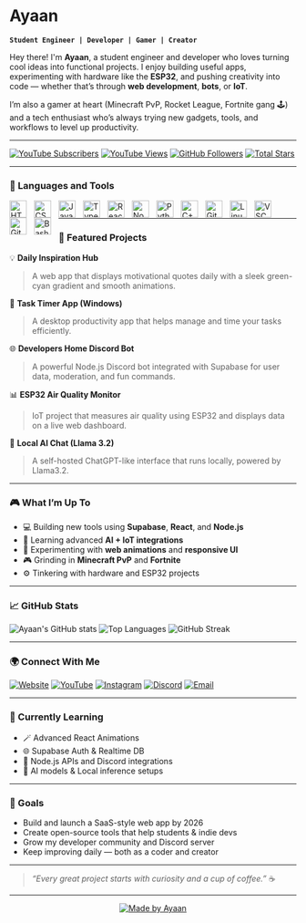 #  Ayaan

**`Student Engineer | Developer | Gamer | Creator`**

Hey there! I'm **Ayaan**, a student engineer and developer who loves turning cool ideas into functional projects. I enjoy building useful apps, experimenting with hardware like the **ESP32**, and pushing creativity into code — whether that’s through **web development**, **bots**, or **IoT**.  

I’m also a gamer at heart (Minecraft PvP, Rocket League, Fortnite gang 🕹️) and a tech enthusiast who’s always trying new gadgets, tools, and workflows to level up productivity.

---

<p align="left">
  <a href="#"><img alt="YouTube Subscribers" title="Subscribe to my YouTube channel" src="https://custom-icon-badges.demolab.com/youtube/channel/subscribers/CHANNEL_ID?color=%23E05D44&label=SUBSCRIBE&logo=video&logoColor=white&style=for-the-badge&labelColor=CE4630"/></a> 
  <a href="#"><img alt="YouTube Views" title="YouTube views" src="https://custom-icon-badges.demolab.com/youtube/channel/views/CHANNEL_ID?color=%23E1AD0E&logo=eye&logoColor=white&style=for-the-badge&labelColor=C79600"/></a> 
  <a href="#"><img alt="GitHub Followers" title="Follow me on GitHub" src="https://custom-icon-badges.demolab.com/github/followers/Ayaan?color=236ad3&labelColor=1155ba&style=for-the-badge&logo=person-add&label=Follow&logoColor=white"/></a>
  <a href="#"><img alt="Total Stars" title="Total stars on GitHub" src="https://custom-icon-badges.demolab.com/github/stars/Ayaan?color=55960c&style=for-the-badge&labelColor=488207&logo=star"/></a>
</p>

---

### 🧰 Languages and Tools

<img align="left" alt="HTML" width="30px" style="padding-right:10px;" src="https://cdn.jsdelivr.net/gh/devicons/devicon/icons/html5/html5-plain.svg"/>
<img align="left" alt="CSS" width="30px" style="padding-right:10px;" src="https://cdn.jsdelivr.net/gh/devicons/devicon/icons/css3/css3-plain.svg"/>
<img align="left" alt="JavaScript" width="30px" style="padding-right:10px;" src="https://cdn.jsdelivr.net/gh/devicons/devicon/icons/javascript/javascript-plain.svg"/>
<img align="left" alt="TypeScript" width="30px" style="padding-right:10px;" src="https://cdn.jsdelivr.net/gh/devicons/devicon/icons/typescript/typescript-original.svg"/>
<img align="left" alt="React" width="30px" style="padding-right:10px;" src="https://cdn.jsdelivr.net/gh/devicons/devicon/icons/react/react-original.svg"/>
<img align="left" alt="NodeJS" width="30px" style="padding-right:10px;" src="https://cdn.jsdelivr.net/gh/devicons/devicon/icons/nodejs/nodejs-original.svg"/>
<img align="left" alt="Python" width="30px" style="padding-right:10px;" src="https://cdn.jsdelivr.net/gh/devicons/devicon/icons/python/python-plain.svg"/>
<img align="left" alt="C++" width="30px" style="padding-right:10px;" src="https://cdn.jsdelivr.net/gh/devicons/devicon/icons/cplusplus/cplusplus-line.svg"/>
<img align="left" alt="Git" width="30px" style="padding-right:10px;" src="https://cdn.jsdelivr.net/gh/devicons/devicon/icons/git/git-original.svg"/>
<img align="left" alt="Linux" width="30px" style="padding-right:10px;" src="https://cdn.jsdelivr.net/gh/devicons/devicon/icons/linux/linux-original.svg"/>
<img align="left" alt="VSCode" width="30px" style="padding-right:10px;" src="https://cdn.jsdelivr.net/gh/devicons/devicon/icons/vscode/vscode-original.svg"/>
<img align="left" alt="GitHub" width="30px" style="padding-right:10px;" src="https://cdn.jsdelivr.net/gh/devicons/devicon/icons/github/github-original.svg"/>
<img align="left" alt="Bash" width="30px" style="padding-right:10px;" src="https://cdn.jsdelivr.net/gh/devicons/devicon/icons/bash/bash-original.svg"/>
<br />

---

### 🚀 Featured Projects

💡 **Daily Inspiration Hub**  
> A web app that displays motivational quotes daily with a sleek green-cyan gradient and smooth animations.  

🧭 **Task Timer App (Windows)**  
> A desktop productivity app that helps manage and time your tasks efficiently.  

🌐 **Developers Home Discord Bot**  
> A powerful Node.js Discord bot integrated with Supabase for user data, moderation, and fun commands.  

📊 **ESP32 Air Quality Monitor**  
> IoT project that measures air quality using ESP32 and displays data on a live web dashboard.  

🤖 **Local AI Chat (Llama 3.2)**  
> A self-hosted ChatGPT-like interface that runs locally, powered by Llama3.2.  

---

### 🎮 What I’m Up To
- 💻 Building new tools using **Supabase**, **React**, and **Node.js**
- 🧠 Learning advanced **AI + IoT integrations**
- 🎨 Experimenting with **web animations** and **responsive UI**
- 🎮 Grinding in **Minecraft PvP** and **Fortnite**
- ⚙️ Tinkering with hardware and ESP32 projects

---

### 📈 GitHub Stats

![Ayaan's GitHub stats](https://github-readme-stats.vercel.app/api?username=Ayaan&show_icons=true&theme=gruvbox)
![Top Languages](https://github-readme-stats.vercel.app/api/top-langs/?username=Ayaan&layout=compact&theme=gruvbox)
![GitHub Streak](https://streak-stats.demolab.com?user=Ayaan&theme=gruvbox&border_radius=4.5)

---

### 🌍 Connect With Me

<p align="left">
  <a href="#"><img alt="Website" title="Website" src="https://custom-icon-badges.demolab.com/badge/-Portfolio-47CCCC?style=for-the-badge&logo=globe&logoColor=white"/></a>
  <a href="#"><img alt="YouTube" title="YouTube" src="https://custom-icon-badges.demolab.com/badge/-YouTube-red?style=for-the-badge&logo=video&logoColor=white"/></a>
  <a href="#"><img alt="Instagram" title="Instagram" src="https://custom-icon-badges.demolab.com/badge/-Instagram-833AB4?style=for-the-badge&logo=instagram&logoColor=white"/></a>
  <a href="#"><img alt="Discord" title="Join my Discord" src="https://custom-icon-badges.demolab.com/badge/-Discord-5865F2?style=for-the-badge&logo=discord&logoColor=white"/></a>
  <a href="#"><img alt="Email" title="Email Me" src="https://custom-icon-badges.demolab.com/badge/-Email-0078D4?style=for-the-badge&logo=gmail&logoColor=white"/></a>
</p>

---

### 🧩 Currently Learning
- 🪄 Advanced React Animations
- 🌐 Supabase Auth & Realtime DB
- 🔧 Node.js APIs and Discord integrations
- 🤖 AI models & Local inference setups

---

### 🎯 Goals
- Build and launch a SaaS-style web app by 2026  
- Create open-source tools that help students & indie devs  
- Grow my developer community and Discord server  
- Keep improving daily — both as a coder and creator  

---

> _“Every great project starts with curiosity and a cup of coffee.”_ ☕

---

<p align="center">
  <a href="#"><img alt="Made by Ayaan" title="Made by Ayaan" src="https://custom-icon-badges.demolab.com/badge/-Made%20by%20Ayaan-00796b?style=for-the-badge&logo=terminal&logoColor=white"/></a>
</p>
